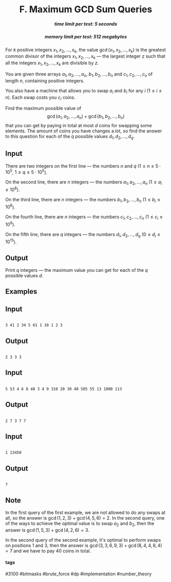 <h1 style='text-align: center;'> F. Maximum GCD Sum Queries</h1>

<h5 style='text-align: center;'>time limit per test: 5 seconds</h5>
<h5 style='text-align: center;'>memory limit per test: 512 megabytes</h5>

For $k$ positive integers $x_1, x_2, \ldots, x_k$, the value $\gcd(x_1, x_2, \ldots, x_k)$ is the greatest common divisor of the integers $x_1, x_2, \ldots, x_k$ — the largest integer $z$ such that all the integers $x_1, x_2, \ldots, x_k$ are divisible by $z$.

You are given three arrays $a_1, a_2, \ldots, a_n$, $b_1, b_2, \ldots, b_n$ and $c_1, c_2, \ldots, c_n$ of length $n$, containing positive integers. 

You also have a machine that allows you to swap $a_i$ and $b_i$ for any $i$ ($1 \le i \le n$). Each swap costs you $c_i$ coins.

Find the maximum possible value of $$\gcd(a_1, a_2, \ldots, a_n) + \gcd(b_1, b_2, \ldots, b_n)$$ that you can get by paying in total at most $d$ coins for swapping some elements. The amount of coins you have changes a lot, so find the answer to this question for each of the $q$ possible values $d_1, d_2, \ldots, d_q$.

## Input

There are two integers on the first line — the numbers $n$ and $q$ ($1 \leq n \leq 5 \cdot 10^5$, $1 \leq q \leq 5 \cdot 10^5$).

On the second line, there are $n$ integers — the numbers $a_1, a_2, \ldots, a_n$ ($1 \leq a_i \leq 10^8$).

On the third line, there are $n$ integers — the numbers $b_1, b_2, \ldots, b_n$ ($1 \leq b_i \leq 10^8$).

On the fourth line, there are $n$ integers — the numbers $c_1, c_2, \ldots, c_n$ ($1 \leq c_i \leq 10^9$).

On the fifth line, there are $q$ integers — the numbers $d_1, d_2, \ldots, d_q$ ($0 \leq d_i \leq 10^{15}$).

## Output

Print $q$ integers — the maximum value you can get for each of the $q$ possible values $d$.

## Examples

## Input


```

3 41 2 34 5 61 1 10 1 2 3
```
## Output


```

2 3 3 3 

```
## Input


```

5 53 4 6 8 48 3 4 9 310 20 30 40 505 55 13 1000 113
```
## Output


```

2 7 3 7 7 

```
## Input


```

1 13450
```
## Output


```

7 

```
## Note

In the first query of the first example, we are not allowed to do any swaps at all, so the answer is $\gcd(1, 2, 3) + \gcd(4, 5, 6) = 2$. In the second query, one of the ways to achieve the optimal value is to swap $a_2$ and $b_2$, then the answer is $\gcd(1, 5, 3) + \gcd(4, 2, 6) = 3$.

In the second query of the second example, it's optimal to perform swaps on positions $1$ and $3$, then the answer is $\gcd(3, 3, 6, 9, 3) + \gcd(8, 4, 4, 8, 4) = 7$ and we have to pay $40$ coins in total.



#### tags 

#3100 #bitmasks #brute_force #dp #implementation #number_theory 